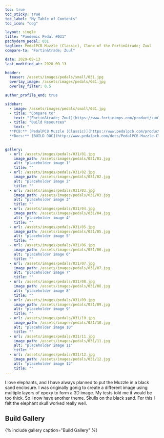 ```yaml
---
toc: true
toc_sticky: true
toc_label: "My Table of Contents"
toc_icon: "cog"

layout: single
title: "Pandemic Pedal #031"
pachyderm_pedal: 031
tagline: PedalPCB Muzzle (Classic), Clone of the Fortin&trade; Zuul
compare-to: "Fortin&trade; Zuul"

date: 2020-09-13
last_modified_at: 2020-09-13

header:
  teaser: /assets/images/pedals/small/031.jpg
  overlay_image: /assets/images/pedals/031.jpg
  overlay_filter: 0.5

author_profile_end: true

sidebar:
  - image: /assets/images/pedals/small/031.jpg
  - title: "Compare to"
    text: "[Fortin&trade; Zuul](https://www.fortinamps.com/product/zuul-blackout/)"
  - title: "Build Resources"
    text: "
  **PCB:** [PedalPCB Muzzle (Classic)](https://www.pedalpcb.com/product/muzzle-classic/)<br>
  **Docs:** [BUILD DOC](http://www.pedalpcb.com/docs/PedalPCB-Muzzle-Classic.pdf)
  "

gallery:
  - url: /assets/images/pedals/031/01.jpg
    image_path: /assets/images/pedals/031/01.jpg
    alt: "placeholder image 1"
    title: ""
  - url: /assets/images/pedals/031/02.jpg
    image_path: /assets/images/pedals/031/02.jpg
    alt: "placeholder image 2"
    title: ""
  - url: /assets/images/pedals/031/03.jpg
    image_path: /assets/images/pedals/031/03.jpg
    alt: "placeholder image 3"
    title: ""
  - url: /assets/images/pedals/031/04.jpg
    image_path: /assets/images/pedals/031/04.jpg
    alt: "placeholder image 4"
    title: ""
  - url: /assets/images/pedals/031/05.jpg
    image_path: /assets/images/pedals/031/05.jpg
    alt: "placeholder image 5"
    title: ""
  - url: /assets/images/pedals/031/06.jpg
    image_path: /assets/images/pedals/031/06.jpg
    alt: "placeholder image 6"
    title: ""
  - url: /assets/images/pedals/031/07.jpg
    image_path: /assets/images/pedals/031/07.jpg
    alt: "placeholder image 7"
    title: ""
  - url: /assets/images/pedals/031/08.jpg
    image_path: /assets/images/pedals/031/08.jpg
    alt: "placeholder image 8"
    title: ""
  - url: /assets/images/pedals/031/09.jpg
    image_path: /assets/images/pedals/031/09.jpg
    alt: "placeholder image 9"
    title: ""
  - url: /assets/images/pedals/031/10.jpg
    image_path: /assets/images/pedals/031/10.jpg
    alt: "placeholder image 10"
    title: ""
  - url: /assets/images/pedals/031/11.jpg
    image_path: /assets/images/pedals/031/11.jpg
    alt: "placeholder image 11"
    title: ""
  - url: /assets/images/pedals/031/12.jpg
    image_path: /assets/images/pedals/031/12.jpg
    alt: "placeholder image 12"
    title: ""
---
```


I love elephants, and I have always planned to put the Muzzle in a black sand enclosure. I was originally gonig to create a different image using multiple layers of epoxy to form a 3D image. My tests told me it would be too thick. So I now have another theme. Skulls on the black sand. For this I felt the elephant skull worked really well.

## Build Gallery ##

{% include gallery caption="Build Gallery" %}